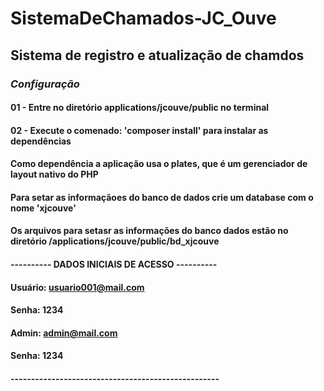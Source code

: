 # SistemaDeChamados-JC_Ouve

## Sistema de registro e atualização de chamdos

### *Configuração*

#### 01 - Entre no diretório applications/jcouve/public no terminal
#### 02 - Execute o comenado: 'composer install' para instalar as dependências
#### Como dependência a aplicação usa o plates, que é um gerenciador de layout nativo do PHP

#### Para setar as informaçãoes do banco de dados crie um database com o nome 'xjcouve'
#### Os arquivos para setasr as informações do banco dados estão no diretório /applications/jcouve/public/bd_xjcouve
#### ---------- DADOS INICIAIS DE ACESSO ----------
#### Usuário: usuario001@mail.com 
#### Senha: 1234
#### Admin: admin@mail.com
#### Senha: 1234
#### ---------------------------------------------------
